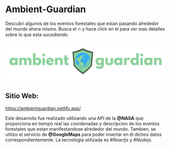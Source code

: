 # Ambient-Guardian
Descubri algunos de los eventos forestales que estan pasando alrededor del mundo ahora mismo. Busca el 🔥 y hace click en él para ver mas detalles sobre lo que esta sucediendo.

![Ambient-Guardian-Logo](https://github.com/lucianoaraus/Ambient-Guardian/blob/main/src/assets/ambientguardianlogobaner.png)

## Sitio Web:
https://ambientguardian.netlify.app/

Este desarrollo fue realizado utilizando una API de la **@NASA** que proporciona en tiempo real las coordenadas y descripcion de los eventos forestales que estan manifestandose alrededor del mundo. Tambien, se utilizo el servicio de **@GoogleMaps** para poder insertar en él dichos datos correspondientemente. La tecnologia utilizada es #_Reactjs_ y _#Nodejs_.



